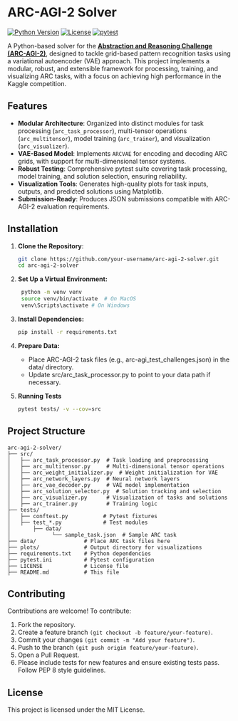 # ARC-AGI-2 Solver

[![Python Version](https://img.shields.io/badge/python-3.13+-blue.svg)](https://www.python.org/downloads/)
[![License](https://img.shields.io/badge/license-MIT-green.svg)](LICENSE)
[![pytest](https://github.com/sudo-de/arc-agi-2-solver/actions/workflows/pytest.yml/badge.svg)](https://github.com/sudo-de/arc-agi-2-solver/actions)

A Python-based solver for the **[Abstraction and Reasoning Challenge (ARC-AGI-2)](https://www.kaggle.com/competitions/arc-prize-2025)**, designed to tackle grid-based pattern recognition tasks using a variational autoencoder (VAE) approach. This project implements a modular, robust, and extensible framework for processing, training, and visualizing ARC tasks, with a focus on achieving high performance in the Kaggle competition.

## Features

- **Modular Architecture**: Organized into distinct modules for task processing (`arc_task_processor`), multi-tensor operations (`arc_multitensor`), model training (`arc_trainer`), and visualization (`arc_visualizer`).
- **VAE-Based Model**: Implements `ARCVAE` for encoding and decoding ARC grids, with support for multi-dimensional tensor systems.
- **Robust Testing**: Comprehensive pytest suite covering task processing, model training, and solution selection, ensuring reliability.
- **Visualization Tools**: Generates high-quality plots for task inputs, outputs, and predicted solutions using Matplotlib.
- **Submission-Ready**: Produces JSON submissions compatible with ARC-AGI-2 evaluation requirements.

## Installation

1. **Clone the Repository**:
   ```bash
   git clone https://github.com/your-username/arc-agi-2-solver.git
   cd arc-agi-2-solver
   ```

2. **Set Up a Virtual Environment:**
   ```bash
    python -m venv venv
    source venv/bin/activate  # On MacOS
    venv\Scripts\activate # On Windows
    ```
3. **Install Dependencies:**
   ```bash
   pip install -r requirements.txt
   ```
4. **Prepare Data:**
   - Place ARC-AGI-2 task files (e.g., arc-agi_test_challenges.json) in the data/ directory.
   - Update src/arc_task_processor.py to point to your data path if necessary.
5. **Running Tests**
   ```bash
   pytest tests/ -v --cov=src
   ```
## Project Structure
    arc-agi-2-solver/
    ├── src/
    │   ├── arc_task_processor.py  # Task loading and preprocessing
    │   ├── arc_multitensor.py     # Multi-dimensional tensor operations
    │   ├── arc_weight_initializer.py  # Weight initialization for VAE
    │   ├── arc_network_layers.py  # Neural network layers
    │   ├── arc_vae_decoder.py     # VAE model implementation
    │   ├── arc_solution_selector.py  # Solution tracking and selection
    │   ├── arc_visualizer.py      # Visualization of tasks and solutions
    │   ├── arc_trainer.py         # Training logic
    ├── tests/
    │   ├── conftest.py           # Pytest fixtures
    │   ├── test_*.py             # Test modules
    │       ├── data/
    │             └── sample_task.json  # Sample ARC task
    ├── data/               # Place ARC task files here
    ├── plots/              # Output directory for visualizations
    ├── requirements.txt    # Python dependencies
    ├── pytest.ini          # Pytest configuration
    ├── LICENSE             # License file
    ├── README.md           # This file

## Contributing
Contributions are welcome! To contribute:

1. Fork the repository.
2. Create a feature branch `(git checkout -b feature/your-feature)`.
3. Commit your changes `(git commit -m "Add your feature")`.
4. Push to the branch `(git push origin feature/your-feature)`.
5. Open a Pull Request.
6. Please include tests for new features and ensure existing tests pass. Follow PEP 8 style guidelines.

## License
This project is licensed under the MIT License.
